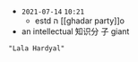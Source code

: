 - `2021-07-14`  `10:21`
	- estd ה [[ghadar party]]o
- an intellectual 知识分 子 giant

```query
"Lala Hardyal"
```